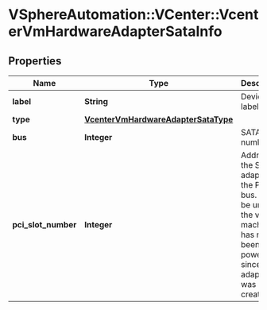 # VSphereAutomation::VCenter::VcenterVmHardwareAdapterSataInfo

## Properties
Name | Type | Description | Notes
------------ | ------------- | ------------- | -------------
**label** | **String** | Device label. | [optional] 
**type** | [**VcenterVmHardwareAdapterSataType**](VcenterVmHardwareAdapterSataType.md) |  | [optional] 
**bus** | **Integer** | SATA bus number. | [optional] 
**pci_slot_number** | **Integer** | Address of the SATA adapter on the PCI bus. May be unset if the virtual machine has never been powered on since the adapter was created. | [optional] 


